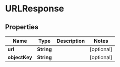 

# URLResponse


## Properties

| Name | Type | Description | Notes |
|------------ | ------------- | ------------- | -------------|
|**url** | **String** |  |  [optional] |
|**objectKey** | **String** |  |  [optional] |



